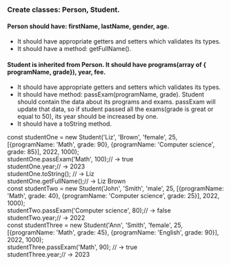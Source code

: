 ### Create classes: Person, Student.
#### Person should have: firstName, lastName, gender, age.
- It should have appropriate getters and setters which validates its types.
- It should have a method: getFullName(). 
#### Student is inherited from Person. It should have programs(array of { programName, grade}), year, fee.
- It should have appropriate getters and setters which validates its types.
- It should have method: passExam(programName, grade). Student should contain the
data about its programs and exams. passExam will update that data, so if student
passed all the exams(grade is great or equal to 50), its year should be increased by one.
- It should have a toString method.

const studentOne = new Student('Liz', 'Brown', 'female', 25,[{programName: 'Math', grade: 90}, {programName: 'Computer science', grade: 85}], 2022, 1000); <br>
studentOne.passExam('Math', 100);// -> true <br>
studentOne.year;// -> 2023 <br>
studentOne.toString(); //  -> Liz <br>
studentOne.getFullName();// -> Liz Brown <br>
const studentTwo = new Student('John', 'Smith', 'male', 25, [{programName: 'Math', grade: 40}, {programName: 'Computer science', grade: 25}], 2022, 1000);<br>
studentTwo.passExam('Computer science', 80);// -> false <br>
studentTwo.year;// -> 2022 <br>
const studentThree = new Student('Ann', 'Smith', 'female', 25, [{programName: 'Math', grade: 45}, {programName: 'English', grade: 90}], 2022, 1000); <br>
studentThree.passExam('Math', 90); // -> true <br>
studentThree.year;// -> 2023 <br>